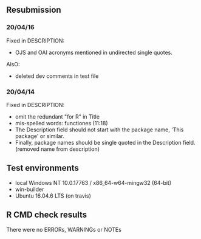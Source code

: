 ## Resubmission

### 20/04/16

Fixed in DESCRIPTION:
- OJS and OAI acronyms mentioned in undirected single quotes.

AlsO:
- deleted dev comments in test file

### 20/04/14

Fixed in DESCRIPTION:
- omit the redundant "for R" in Title
- mis-spelled words: functiones (11:18)
- The Description field should not start with the package name, 'This package' or similar.
- Finally, package names should be single quoted in the Description field. (removed name from description)

## Test environments

* local Windows NT 10.0.17763 / x86_64-w64-mingw32 (64-bit)
* win-builder
* Ubuntu 16.04.6 LTS (on travis)

## R CMD check results

There were no ERRORs, WARNINGs or NOTEs
